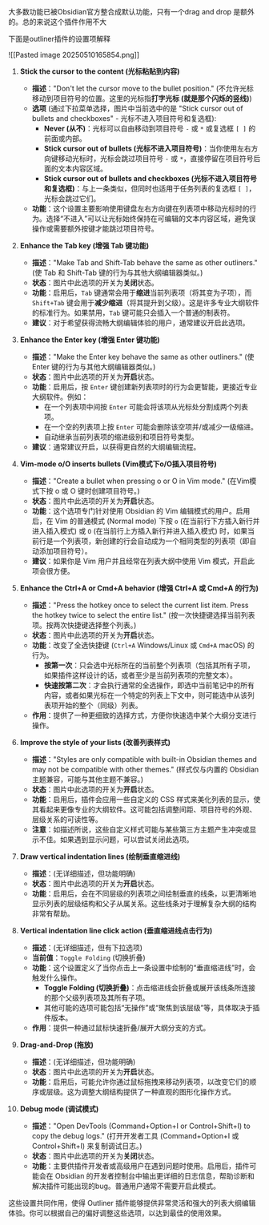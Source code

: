 大多数功能已被Obsidian官方整合成默认功能，只有一个drag and drop 是额外的。总的来说这个插件作用不大

下面是outliner插件的设置项解释

![[Pasted image 20250510165854.png]]

1. **Stick the cursor to the content (光标粘贴到内容)**
    
    - **描述**："Don't let the cursor move to the bullet position." (不允许光标移动到项目符号的位置。这里的光标指**打字光标 (就是那个闪烁的竖线)**)
    - **选项** (通过下拉菜单选择，图片中当前选中的是 "Stick cursor out of bullets and checkboxes" - 光标不进入项目符号和复选框):
        - **Never (从不)**：光标可以自由移动到项目符号 `-` 或 `*` 或复选框 `[ ]` 的前面或内部。
        - **Stick cursor out of bullets (光标不进入项目符号)**：当你使用左右方向键移动光标时，光标会跳过项目符号 `-` 或 `*`，直接停留在项目符号后面的文本内容区域。
        - **Stick cursor out of bullets and checkboxes (光标不进入项目符号和复选框)**：与上一条类似，但同时也适用于任务列表的复选框 `[ ]`，光标会跳过它们。
    - **功能**：这个设置主要影响使用键盘左右方向键在列表项中移动光标时的行为。选择“不进入”可以让光标始终保持在可编辑的文本内容区域，避免误操作或需要额外按键才能跳过项目符号。
2. **Enhance the Tab key (增强 Tab 键功能)**
    
    - **描述**："Make Tab and Shift-Tab behave the same as other outliners." (使 Tab 和 Shift-Tab 键的行为与其他大纲编辑器类似。)
    - **状态**：图片中此选项的开关为**关闭**状态。
    - **功能**：启用后，`Tab` 键通常会用于**缩进**当前列表项（将其变为子项），而 `Shift+Tab` 键会用于**减少缩进**（将其提升到父级）。这是许多专业大纲软件的标准行为。如果禁用，`Tab` 键可能只会插入一个普通的制表符。
    - **建议**：对于希望获得流畅大纲编辑体验的用户，通常建议开启此选项。
3. **Enhance the Enter key (增强 Enter 键功能)**
    
    - **描述**："Make the Enter key behave the same as other outliners." (使 Enter 键的行为与其他大纲编辑器类似。)
    - **状态**：图片中此选项的开关为**开启**状态。
    - **功能**：启用后，按 `Enter` 键创建新列表项时的行为会更智能，更接近专业大纲软件。例如：
        - 在一个列表项中间按 `Enter` 可能会将该项从光标处分割成两个列表项。
        - 在一个空的列表项上按 `Enter` 可能会删除该空项并/或减少一级缩进。
        - 自动继承当前列表项的缩进级别和项目符号类型。
    - **建议**：通常建议开启，以获得更自然的大纲编辑流程。
4. **Vim-mode o/O inserts bullets (Vim模式下o/O插入项目符号)**
    
    - **描述**："Create a bullet when pressing o or O in Vim mode." (在Vim模式下按 o 或 O 键时创建项目符号。)
    - **状态**：图片中此选项的开关为**开启**状态。
    - **功能**：这个选项专门针对使用 Obsidian 的 Vim 编辑模式的用户。启用后，在 Vim 的普通模式 (Normal mode) 下按 `o` (在当前行下方插入新行并进入插入模式) 或 `O` (在当前行上方插入新行并进入插入模式) 时，如果当前行是一个列表项，新创建的行会自动成为一个相同类型的列表项（即自动添加项目符号）。
    - **建议**：如果你是 Vim 用户并且经常在列表大纲中使用 Vim 模式，开启此项会很方便。
5. **Enhance the Ctrl+A or Cmd+A behavior (增强 Ctrl+A 或 Cmd+A 的行为)**
    
    - **描述**："Press the hotkey once to select the current list item. Press the hotkey twice to select the entire list." (按一次快捷键选择当前列表项。按两次快捷键选择整个列表。)
    - **状态**：图片中此选项的开关为**开启**状态。
    - **功能**：改变了全选快捷键 (`Ctrl+A` Windows/Linux 或 `Cmd+A` macOS) 的行为。
        - **按第一次**：只会选中光标所在的当前整个列表项（包括其所有子项，如果插件这样设计的话，或者至少是当前列表项的完整文本）。
        - **快速按第二次**：才会执行通常的全选操作，即选中当前笔记中的所有内容，或者如果光标在一个特定的列表上下文中，则可能选中从该列表项开始的整个（同级）列表。
    - **作用**：提供了一种更细致的选择方式，方便你快速选中某个大纲分支进行操作。
6. **Improve the style of your lists (改善列表样式)**
    
    - **描述**："Styles are only compatible with built-in Obsidian themes and may not be compatible with other themes." (样式仅与内置的 Obsidian 主题兼容，可能与其他主题不兼容。)
    - **状态**：图片中此选项的开关为**开启**状态。
    - **功能**：启用后，插件会应用一些自定义的 CSS 样式来美化列表的显示，使其看起来更像专业的大纲软件。这可能包括调整间距、项目符号的外观、层级关系的可读性等。
    - **注意**：如描述所说，这些自定义样式可能与某些第三方主题产生冲突或显示不佳。如果遇到显示问题，可以尝试关闭此选项。
7. **Draw vertical indentation lines (绘制垂直缩进线)**
    
    - **描述**：(无详细描述，但功能明确)
    - **状态**：图片中此选项的开关为**开启**状态。
    - **功能**：启用后，会在不同层级的列表项之间绘制垂直的线条，以更清晰地显示列表的层级结构和父子从属关系。这些线条对于理解复杂大纲的结构非常有帮助。
8. **Vertical indentation line click action (垂直缩进线点击行为)**
    
    - **描述**：(无详细描述，但有下拉选项)
    - **当前值**：`Toggle Folding` (切换折叠)
    - **功能**：这个设置定义了当你点击上一条设置中绘制的“垂直缩进线”时，会触发什么操作。
        - **Toggle Folding (切换折叠)**：点击缩进线会折叠或展开该线条所连接的那个父级列表项及其所有子项。
        - 其他可能的选项可能包括“无操作”或“聚焦到该层级”等，具体取决于插件版本。
    - **作用**：提供一种通过鼠标快速折叠/展开大纲分支的方式。
9. **Drag-and-Drop (拖放)**
    
    - **描述**：(无详细描述，但功能明确)
    - **状态**：图片中此选项的开关为**开启**状态。
    - **功能**：启用后，可能允许你通过鼠标拖拽来移动列表项，以改变它们的顺序或层级。这为调整大纲结构提供了一种直观的图形化操作方式。
10. **Debug mode (调试模式)**
    
    - **描述**："Open DevTools (Command+Option+I or Control+Shift+I) to copy the debug logs." (打开开发者工具 (Command+Option+I 或 Control+Shift+I) 来复制调试日志。)
    - **状态**：图片中此选项的开关为**关闭**状态。
    - **功能**：主要供插件开发者或高级用户在遇到问题时使用。启用后，插件可能会在 Obsidian 的开发者控制台中输出更详细的日志信息，帮助诊断和解决插件可能出现的bug。普通用户通常不需要开启此模式。

这些设置共同作用，使得 Outliner 插件能够提供非常灵活和强大的列表大纲编辑体验。你可以根据自己的偏好调整这些选项，以达到最佳的使用效果。